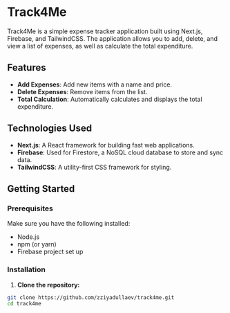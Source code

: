 # Track4Me

Track4Me is a simple expense tracker application built using Next.js, Firebase, and TailwindCSS. The application allows you to add, delete, and view a list of expenses, as well as calculate the total expenditure.

## Features

- **Add Expenses**: Add new items with a name and price.
- **Delete Expenses**: Remove items from the list.
- **Total Calculation**: Automatically calculates and displays the total expenditure.

## Technologies Used

- **Next.js**: A React framework for building fast web applications.
- **Firebase**: Used for Firestore, a NoSQL cloud database to store and sync data.
- **TailwindCSS**: A utility-first CSS framework for styling.

## Getting Started

### Prerequisites

Make sure you have the following installed:

- Node.js
- npm (or yarn)
- Firebase project set up

### Installation

1. **Clone the repository:**

```bash
git clone https://github.com/zziyadullaev/track4me.git
cd track4me
